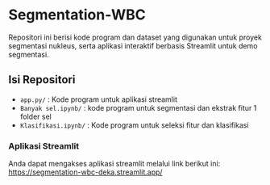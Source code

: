 # Segmentation-WBC
Repositori ini berisi kode program dan dataset yang digunakan untuk proyek segmentasi nukleus, serta aplikasi interaktif berbasis Streamlit untuk demo segmentasi.

## Isi Repositori
- `app.py/` : Kode program untuk aplikasi streamlit
- `Banyak sel.ipynb/` : kode program untuk segmentasi dan ekstrak fitur 1 folder sel
- `Klasifikasi.ipynb/` : Kode program untuk seleksi fitur dan klasifikasi

### Aplikasi Streamlit
Anda dapat mengakses aplikasi streamlit melalui link berikut ini: https://segmentation-wbc-deka.streamlit.app/
